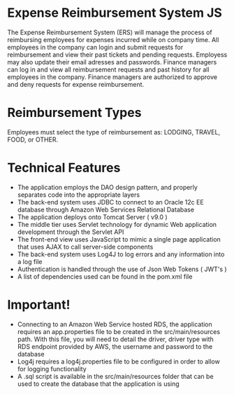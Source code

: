 # Expense Reimbursement System JS
The Expense Reimbursement System (ERS) will manage the process of reimbursing employees for expenses incurred while on company time. All employees in the company can login and submit requests for reimbursement and view their past tickets and pending requests. Employess may also update their email adresses and passwords. Finance managers can log in and view all reimbursement requests and past history for all employees in the company. Finance managers are authorized to approve and deny requests for expense reimbursement.

# Reimbursement Types
Employees must select the type of reimbursement as: LODGING, TRAVEL, FOOD, or OTHER.

# Technical Features
- The application employs the DAO design pattern, and properly separates code into the appropriate layers
- The back-end system uses JDBC to connect to an Oracle 12c EE database through Amazon Web Services Relational Database
- The application deploys onto Tomcat Server ( v9.0 )
- The middle tier uses Servlet technology for dynamic Web application development through the Servlet API
- The front-end view uses JavaScript to mimic a single page application that uses AJAX to call server-side components
- The back-end system uses Log4J to log errors and any information into a log file
- Authentication is handled through the use of Json Web Tokens ( JWT's )
- A list of dependencies used can be found in the pom.xml file

# Important!
- Connecting to an Amazon Web Service hosted RDS, the application requires an app.properties file to be created in the src/main/resources path. With this file, you will need to detail the driver, driver type with RDS endpoint provided by AWS, the username and password to the database
- Log4j requires a log4j.properties file to be configured in order to allow for logging functionality
- A .sql script is available in the src/main/resources folder that can be used to create the database that the application is using
